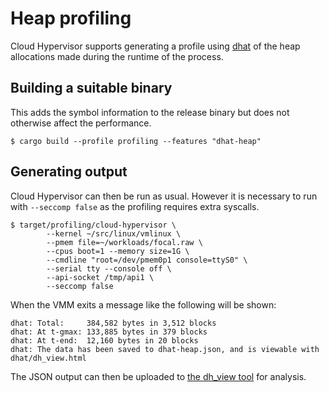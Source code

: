 # Heap profiling

Cloud Hypervisor supports generating a profile using
[dhat](https://docs.rs/dhat/latest/dhat/) of the heap allocations made during
the runtime of the process.

## Building a suitable binary

This adds the symbol information to the release binary but does not otherwise
affect the performance.

```
$ cargo build --profile profiling --features "dhat-heap"
```

## Generating output

Cloud Hypervisor can then be run as usual. However it is necessary to run with `--seccomp false` as the profiling requires extra syscalls.

```
$ target/profiling/cloud-hypervisor \
        --kernel ~/src/linux/vmlinux \
        --pmem file=~/workloads/focal.raw \
        --cpus boot=1 --memory size=1G \
        --cmdline "root=/dev/pmem0p1 console=ttyS0" \
        --serial tty --console off \
        --api-socket /tmp/api1 \
        --seccomp false
```

When the VMM exits a message like the following will be shown:

```
dhat: Total:     384,582 bytes in 3,512 blocks
dhat: At t-gmax: 133,885 bytes in 379 blocks
dhat: At t-end:  12,160 bytes in 20 blocks
dhat: The data has been saved to dhat-heap.json, and is viewable with dhat/dh_view.html
```

The JSON output can then be uploaded to [the dh_view tool](https://nnethercote.github.io/dh_view/dh_view.html) for analysis.
